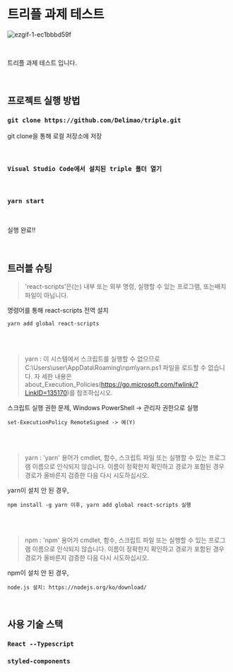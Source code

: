 # 트리플 과제 테스트

![ezgif-1-ec1bbbd59f](https://user-images.githubusercontent.com/67745406/177068789-bd54887b-8481-46b5-88d5-7c72a5d4c04f.gif)

<br />

트리플 과제 테스트 입니다.

<br />

## 프로젝트 실행 방법

### `git clone https://github.com/Delimao/triple.git`

git clone을 통해 로컬 저장소에 저장

<br />

### `Visual Studio Code에서 설치된 triple 폴더 열기`

<br />

### `yarn start`

<br />

실행 완료!!

<br />

## 트러블 슈팅

> 'react-scripts'은(는) 내부 또는 외부 명령, 실행할 수 있는 프로그램, 또는배치 파일이 아닙니다.
  
명령어를 통해 react-scripts 전역 설치

    yarn add global react-scripts

<br /><br />

> yarn : 이 시스템에서 스크립트를 실행할 수 없으므로 C:\Users\user\AppData\Roaming\npm\yarn.ps1 파일을 로드할 수 없습니다. 자
세한 내용은 about_Execution_Policies(https://go.microsoft.com/fwlink/?LinkID=135170)를 참조하십시오.

스크립트 실행 권한 문제, Windows PowerShell -> 관리자 권한으로 실행

    set-ExecutionPolicy RemoteSigned -> 예(Y)
    
<br /><br />

> yarn : 'yarn' 용어가 cmdlet, 함수, 스크립트 파일 또는 실행할 수 있는 프로그램 이름으로 인식되지 않습니다. 이름이 정확한지 확인하고 경로가 포함된 경우 경로가 올바른지 검증한 다음 다시 시도하십시오.

yarn이 설치 안 된 경우,

    npm install -g yarn 이후, yarn add global react-scripts 실행

<br /><br />

> npm : 'npm' 용어가 cmdlet, 함수, 스크립트 파일 또는 실행할 수 있는 프로그램 이름으로 인식되지 않습니다. 이름이 정확한지 확인하고 경로가 포함된 경우 경로가 올바른지 검증한 다음 다시 시도하십시오.

npm이 설치 안 된 경우,

    node.js 설치: https://nodejs.org/ko/download/

<br />

## 사용 기술 스택

### `React --Typescript`

### `styled-components`
